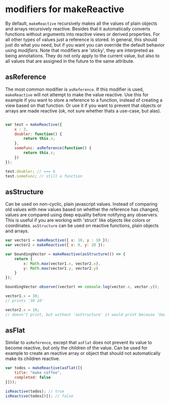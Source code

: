 # modifiers for makeReactive

By default, `makeReactive` recursively makes all the values of plain objects and arrays recursively reactive.
Besides that it automatically converts functions without arguments into reactive views or derived properties.
For all other types of values just a reference is stored.
In general, this should just do what you need, but if you want you can override the default behavior using _modifiers_.
Note that modifiers are 'sticky', they are interpreted as being annotations.
They do not only apply to the current value, but also to all values that are assigned in the future to the same attribute.

## asReference

The most common modifier is `asReference`.
If this modifier is used, `makeReactive` will not attempt to make the value reactive.
Use this for example if you want to store a reference to a function, instead of creating a view based on that function. 
Or use it if you want to prevent that objects or arrays are made reactive (ok, not sure whether thats a use-case, but alas).

```javascript

var test = makeReactive({
	x : 3,
	doubler: function() {
		return this.x;
	},
	someFunc: asReference(function() {
		return this.x;
	})
});

test.doubler; // === 6
test.someFunc; // still a function
```

## asStructure

Can be used on non-cyclic, plain javascript values.
Instead of comparing old values with new values based on whether the reference has changed, values are compared using deep equality before notifying any observers.
This is useful if you are working with 'struct' like objects like colors or coordinates.
`asStructure` can be used on reactive functions, plain objects and arrays.

```javascript
var vector1 = makeReactive({ x: 10, y : 10 });
var vector2 = makeReactive({ x: 0, y: 20 });

var boundingVector = makeReactive(asStructure(() => {
	return {
		x: Math.max(vector1.x, vector2.x),
		y: Math.max(vector1.y, vector2.y)
	}
});

boundingVector.observe((vector) => console.log(vector.x, vector.y));

vector1.x = 30;
// prints '30 20'

vector2.x = 10;
// doesn't print, but without 'asStructure' it would print because 'boundingVector' always returns a new object.
```

## asFlat

Similar to `asReference`, except that `asFlat` does not prevent its value to become reactive, but only the children of the value.
Can be used for example to create an reactive array or object that should not automatically make its children reactive.

```javascript
var todos = makeReactive(asFlat([{
	title: "make coffee",
	completed: false
}]));

isReactive(todos); // true
isReactive(todos[0]); // false
```